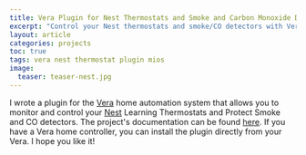 ```yaml
---
title: Vera Plugin for Nest Thermostats and Smoke and Carbon Monoxide Detectors
excerpt: "Control your Nest thermostats and smoke/CO detectors with Vera."
layout: article
categories: projects
toc: true
tags: vera nest thermostat plugin mios
image:
  teaser: teaser-nest.jpg
---
```


I wrote a plugin for the [Vera][] home automation system that allows you to monitor and control your [Nest][] Learning Thermostats and Protect Smoke and CO detectors.  The project's documentation can be found [here](/vera-nest/).  If you have a Vera home controller, you can install the plugin directly from your Vera.  I hope you like it!

[Nest]: http://www.nest.com
[Vera]: http://www.micasaverde.com
